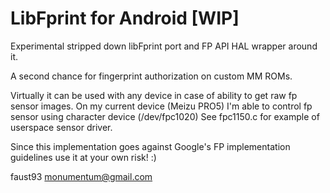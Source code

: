 LibFprint for Android [WIP]
===========================
Experimental stripped down libFprint port and FP API HAL wrapper around it.

A second chance for fingerprint authorization on custom MM ROMs.

Virtually it can be used with any device in case of ability to get raw fp sensor images.
On my current device (Meizu PRO5) I'm able to control fp sensor using character device (/dev/fpc1020)
See fpc1150.c for example of userspace sensor driver.

Since this implementation goes against Google's FP implementation guidelines use it at your own risk! :)

faust93 <monumentum@gmail.com>




